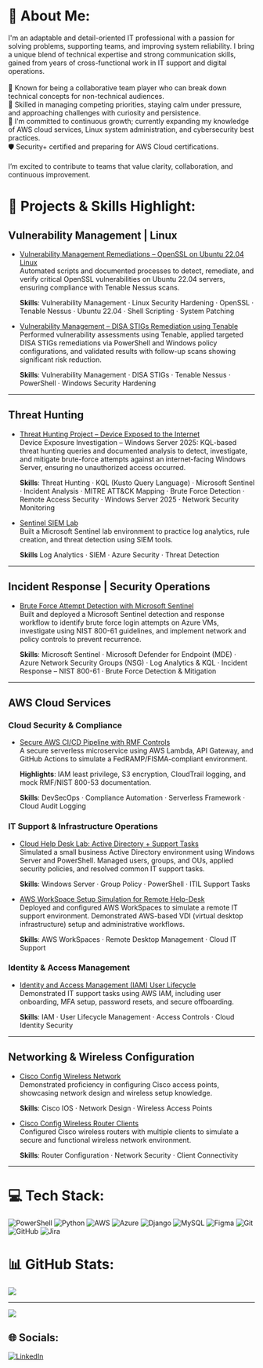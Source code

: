 # 💫 About Me:
I'm an adaptable and detail-oriented IT professional with a passion for solving problems, supporting teams, and improving system reliability. I bring a unique blend of technical expertise and strong communication skills, gained from years of cross-functional work in IT support and digital operations.<br><br>🤝 Known for being a collaborative team player who can break down technical concepts for non-technical audiences.  <br>🎯 Skilled in managing competing priorities, staying calm under pressure, and approaching challenges with curiosity and persistence.  <br>📘 I'm committed to continuous growth; currently expanding my knowledge of AWS cloud services, Linux system administration, and cybersecurity best practices.  <br>🛡️ Security+ certified and preparing for AWS Cloud certifications.<br><br>I’m excited to contribute to teams that value clarity, collaboration, and continuous improvement.<br>
 

# 🚀 Projects & Skills Highlight:

## Vulnerability Management | Linux 

- [Vulnerability Management Remediations – OpenSSL on Ubuntu 22.04 Linux](https://github.com/C-Stallings/Vulnerability-Management-Remediations)  
Automated scripts and documented processes to detect, remediate, and verify critical OpenSSL vulnerabilities on Ubuntu 22.04 servers, ensuring compliance with Tenable Nessus scans.

  **Skills**: Vulnerability Management · Linux Security Hardening · OpenSSL · Tenable Nessus · Ubuntu 22.04 · Shell Scripting · System Patching

- [Vulnerability Management – DISA STIGs Remediation using Tenable](https://github.com/C-Stallings/Vulnerability-Management-STIGS/tree/main)  
Performed vulnerability assessments using Tenable, applied targeted DISA STIGs remediations via PowerShell and Windows policy configurations, and validated results with follow-up scans showing significant risk reduction.

  **Skills**: Vulnerability Management · DISA STIGs · Tenable Nessus · PowerShell · Windows Security Hardening

---

## Threat Hunting 

- [Threat Hunting Project – Device Exposed to the Internet](https://github.com/C-Stallings/Threat-Hunting/tree/main)  
Device Exposure Investigation – Windows Server 2025: KQL-based threat hunting queries and documented analysis to detect, investigate, and mitigate brute-force attempts against an internet-facing Windows Server, ensuring no unauthorized access occurred.

  **Skills**: Threat Hunting · KQL (Kusto Query Language) · Microsoft Sentinel · Incident Analysis · MITRE ATT&CK Mapping · Brute Force Detection · Remote Access Security · Windows Server 2025 · Network Security Monitoring

- [Sentinel SIEM Lab](https://github.com/C-Stallings/Sentinel_SIEM_Lab)  
  Built a Microsoft Sentinel lab environment to practice log analytics, rule creation, and threat detection using SIEM tools.

   **Skills** Log Analytics · SIEM · Azure Security · Threat Detection

---

## Incident Response | Security Operations

- [Brute Force Attempt Detection with Microsoft Sentinel](https://github.com/C-Stallings/Incident-Response-Security-Operations)  
Built and deployed a Microsoft Sentinel detection and response workflow to identify brute force login attempts on Azure VMs, investigate using NIST 800-61 guidelines, and implement network and policy controls to prevent recurrence.

  **Skills**: Microsoft Sentinel · Microsoft Defender for Endpoint (MDE) · Azure Network Security Groups (NSG) · Log Analytics & KQL · Incident Response – NIST 800-61 · Brute Force Detection & Mitigation

---

## AWS Cloud Services

### Cloud Security & Compliance

- [Secure AWS CI/CD Pipeline with RMF Controls](https://github.com/C-Stallings/secure-cicd-aws)  
A secure serverless microservice using AWS Lambda, API Gateway, and GitHub Actions to simulate a FedRAMP/FISMA-compliant environment.


  **Highlights**: IAM least privilege, S3 encryption, CloudTrail logging, and mock RMF/NIST 800-53 documentation.


  **Skills**: DevSecOps · Compliance Automation · Serverless Framework · Cloud Audit Logging

### IT Support & Infrastructure Operations

- [Cloud Help Desk Lab: Active Directory + Support Tasks](https://github.com/C-Stallings/Help-Desk-Simulation-Lab)  
Simulated a small business Active Directory environment using Windows Server and PowerShell. Managed users, groups, and OUs, applied security policies, and resolved common IT support tasks.

  **Skills**: Windows Server · Group Policy · PowerShell · ITIL Support Tasks

- [AWS WorkSpace Setup Simulation for Remote Help-Desk](https://github.com/C-Stallings/AWS-WorkSpace-Setup-Simulation-for-Remote-Help-Desk)  
Deployed and configured AWS WorkSpaces to simulate a remote IT support environment. Demonstrated AWS-based VDI (virtual desktop infrastructure) setup and administrative workflows.

  **Skills**: AWS WorkSpaces · Remote Desktop Management · Cloud IT Support

### Identity & Access Management

- [Identity and Access Management (IAM) User Lifecycle](https://github.com/C-Stallings/AWS-IAM-User-Lifecycle)  
Demonstrated IT support tasks using AWS IAM, including user onboarding, MFA setup, password resets, and secure offboarding.

  **Skills**: IAM · User Lifecycle Management · Access Controls · Cloud Identity Security


---


## Networking & Wireless Configuration

- [Cisco Config Wireless Network](https://github.com/C-Stallings/Cisco_Config_Wireless_Network)  
  Demonstrated proficiency in configuring Cisco access points, showcasing network design and wireless setup knowledge.

  **Skills**: Cisco IOS · Network Design · Wireless Access Points

- [Cisco Config Wireless Router Clients](https://github.com/C-Stallings/Cisco_Config_Wireless_Router_Clients)  
  Configured Cisco wireless routers with multiple clients to simulate a secure and functional wireless network environment.

  **Skills**: Router Configuration · Network Security · Client Connectivity


---


# 💻 Tech Stack:
![PowerShell](https://img.shields.io/badge/PowerShell-%235391FE.svg?style=for-the-badge&logo=powershell&logoColor=white) ![Python](https://img.shields.io/badge/python-3670A0?style=for-the-badge&logo=python&logoColor=ffdd54) ![AWS](https://img.shields.io/badge/AWS-%23FF9900.svg?style=for-the-badge&logo=amazon-aws&logoColor=white) ![Azure](https://img.shields.io/badge/azure-%230072C6.svg?style=for-the-badge&logo=microsoftazure&logoColor=white) ![Django](https://img.shields.io/badge/django-%23092E20.svg?style=for-the-badge&logo=django&logoColor=white) ![MySQL](https://img.shields.io/badge/mysql-4479A1.svg?style=for-the-badge&logo=mysql&logoColor=white) ![Figma](https://img.shields.io/badge/figma-%23F24E1E.svg?style=for-the-badge&logo=figma&logoColor=white) ![Git](https://img.shields.io/badge/git-%23F05033.svg?style=for-the-badge&logo=git&logoColor=white) ![GitHub](https://img.shields.io/badge/github-%23121011.svg?style=for-the-badge&logo=github&logoColor=white) ![Jira](https://img.shields.io/badge/jira-%230A0FFF.svg?style=for-the-badge&logo=jira&logoColor=white)


# 📊 GitHub Stats:

<!-- ## NOTE: Commented Out ![](https://nirzak-streak-stats.vercel.app/?user=C-Stallings&theme=catppuccin_mocha&hide_border=false)<br/> -->
![](https://github-readme-stats.vercel.app/api/top-langs/?username=C-Stallings&theme=catppuccin_mocha&hide_border=false&include_all_commits=false&count_private=false&layout=compact)

---
[![](https://visitcount.itsvg.in/api?id=C-Stallings&icon=0&color=0)](https://visitcount.itsvg.in)

## 🌐 Socials:
[![LinkedIn](https://img.shields.io/badge/LinkedIn-%230077B5.svg?logo=linkedin&logoColor=white)](https://linkedin.com/in/https://www.linkedin.com/in/chardastallings/)

<!-- Proudly created with GPRM ( https://gprm.itsvg.in ) -->
